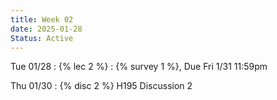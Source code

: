 ```yaml
---
title: Week 02
date: 2025-01-28
Status: Active
---
```


Tue 01/28
: {% lec 2 %}
  : {% survey 1 %}, Due Fri 1/31 11:59pm

Thu 01/30
: {% disc 2 %} H195 Discussion 2